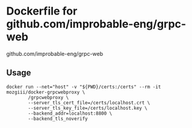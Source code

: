 # Dockerfile for github.com/improbable-eng/grpc-web

github.com/improbable-eng/grpc-web

## Usage
```shell
docker run --net="host" -v "${PWD}/certs:/certs" --rm -it mozgiii/docker-grpcwebproxy \
        /grpcwebproxy \
        --server_tls_cert_file=/certs/localhost.crt \
        --server_tls_key_file=/certs/localhost.key \
        --backend_addr=localhost:8800 \
        --backend_tls_noverify
```
